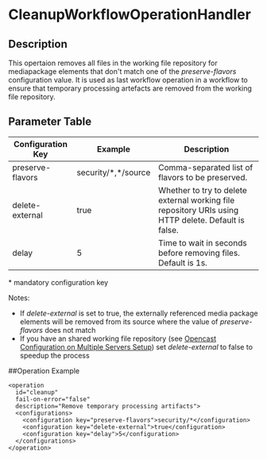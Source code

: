# CleanupWorkflowOperationHandler

## Description
This opertaion removes all files in the working file repository for mediapackage elements that don't match one of the
*preserve-flavors* configuration value.
It is used as last workflow operation in a workflow to ensure that temporary processing artefacts are removed from the
working file repository.

## Parameter Table

|Configuration Key|Example                |Description                                       |
|-----------------|-----------------------|--------------------------------------------------|
|preserve-flavors  |security/\*,\*/source |Comma-separated list of flavors to be preserved.  |
|delete-external   |true                  |Whether to try to delete external working file repository URIs using HTTP delete. Default is false.|
|delay             |5                     |Time to wait in seconds before removing files. Default is 1s.|

\* mandatory configuration key

Notes:

* If *delete-external* is set to true, the externally referenced media package elements will be removed from its source
  where the value of *preserve-flavors* does not match
* If you have an shared working file repository
  (see [Opencast Configuration on Multiple Servers Setup](../installation/multiple-servers/#orgopencastprojectorganization-mh_default_orgcfg))
  set *delete-external* to false to speedup the process

##Operation Example

    <operation
      id="cleanup"
      fail-on-error="false"
      description="Remove temporary processing artifacts">
      <configurations>
        <configuration key="preserve-flavors">security/*</configuration>
        <configuration key="delete-external">true</configuration>
        <configuration key="delay">5</configuration>
      </configurations>
    </operation>
